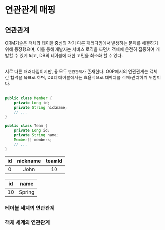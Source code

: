 # 연관관계 매핑

## 연관관계
ORM기술은 객체와 테이블 중심의 각기 다른 패러다임에서 발생하는 문제를 해결하기 위해 등장했으며, 이를 통해 개발자는 서비스 로직을 짜면서 객체에 온전히 집중하여 개발할 수 있게 되고, DB의 테이블에 대한 고민을 최소화 할 수 있다.<br><br>

서로 다른 패러다임이지만, 둘 모두 `연관관계`가 존재한다. OOP에서의 연관관계는 객체 간 협력을 목표로 하며, DB의 테이블에서는 효율적으로 데이터를 적재/관리하기 위함이다.<br><br>

```JAVA
public class Member {
    private Long id;
    private String nickname;
    // ...
}

public class Team {
    private Long id;
    private String name;
    Member[] members;
    // ...
}
```

| id | nickname | teamId |
|:--:|:--------:|:------:|
| 0  |   John   |   10   |

| id |   name  |
|:--:|:-------:|
| 10  | Spring |


### 테이블 세계의 연관관계


### 객체 세계의 연관관계


